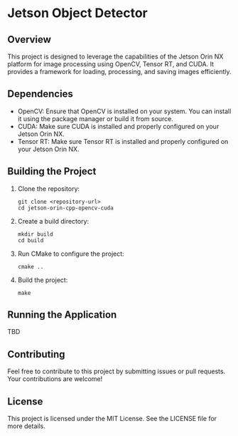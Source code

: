 # Jetson Object Detector

## Overview
This project is designed to leverage the capabilities of the Jetson Orin NX platform for image processing using OpenCV, Tensor RT, and CUDA. It provides a framework for loading, processing, and saving images efficiently.

## Dependencies
- OpenCV: Ensure that OpenCV is installed on your system. You can install it using the package manager or build it from source.
- CUDA: Make sure CUDA is installed and properly configured on your Jetson Orin NX.
- Tensor RT: Make sure Tensor RT is installed and properly configured on your Jetson Orin NX.

## Building the Project
1. Clone the repository:
   ```
   git clone <repository-url>
   cd jetson-orin-cpp-opencv-cuda
   ```

2. Create a build directory:
   ```
   mkdir build
   cd build
   ```

3. Run CMake to configure the project:
   ```
   cmake ..
   ```

4. Build the project:
   ```
   make
   ```

## Running the Application
TBD

## Contributing
Feel free to contribute to this project by submitting issues or pull requests. Your contributions are welcome!

## License
This project is licensed under the MIT License. See the LICENSE file for more details.
